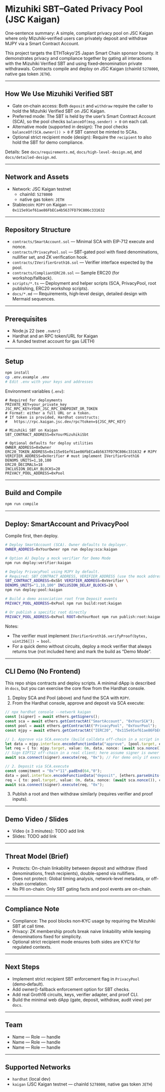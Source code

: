 # Mizuhiki SBT–Gated Privacy Pool (JSC Kaigan)

One‑sentence summary: A simple, compliant privacy pool on JSC Kaigan where only Mizuhiki‑verified users can privately deposit and withdraw MJPY via a Smart Contract Account.

This project targets the ETHTokyo’25 Japan Smart Chain sponsor bounty. It demonstrates privacy and compliance together by gating all interactions with the Mizuhiki Verified SBT and using fixed‑denomination private withdrawals. Contracts compile and deploy on JSC Kaigan (chainId `5278000`, native gas token `JETH`).

---

## How We Use Mizuhiki Verified SBT

- Gate on‑chain access: Both `deposit` and `withdraw` require the caller to hold the Mizuhiki Verified SBT on JSC Kaigan.
- Preferred mode: The SBT is held by the user’s Smart Contract Account (SCA), so the pool checks `balanceOf(msg.sender) > 0` on each call.
- Alternative mode (supported in design): The pool checks `balanceOf(SCA.owner()) > 0` if SBT cannot be minted to SCAs.
- Optional strict recipient mode (design): Require the `recipient` to also hold the SBT for demo compliance.

Details: See `docs/requirements.md`, `docs/high-level-design.md`, and `docs/detailed-design.md`.

---

## Network and Assets

- Network: JSC Kaigan testnet
  - chainId: `5278000`
  - native gas token: `JETH`
- Stablecoin: `MJPY` on Kaigan — `0x115e91ef61ae86FbECa4b5637FD79C806c331632`

---

## Repository Structure

- `contracts/SmartAccount.sol` — Minimal SCA with EIP‑712 execute and nonce.
- `contracts/PrivacyPool.sol` — SBT‑gated pool with fixed denominations, nullifier set, and ZK verification hook.
- `contracts/IVerifierGroth16.sol` — Verifier interface expected by the pool.
- `contracts/CompliantERC20.sol` — Sample ERC20 (for workshop/fallback).
- `scripts/*.ts` — Deployment and helper scripts (SCA, PrivacyPool, root publishing, ERC20 workshop scripts).
- `docs/*.md` — Requirements, high‑level design, detailed design with Mermaid sequences.

---

## Prerequisites

- Node.js 22 (see `.nvmrc`)
- Hardhat and an RPC token/URL for Kaigan
- A funded testnet account for gas (JETH)

---

## Setup

```bash
npm install
cp .env.example .env
# Edit .env with your keys and addresses
```

Environment variables (`.env`):

```env
# Required for deployments
PRIVATE_KEY=your_private_key
JSC_RPC_KEY=YOUR_JSC_RPC_ENDPOINT_OR_TOKEN
# Format: either a full URL or a token.
# If token is provided, Hardhat constructs:
#   https://rpc.kaigan.jsc.dev/rpc?token=${JSC_RPC_KEY}

# Mizuhiki SBT on Kaigan
SBT_CONTRACT_ADDRESS=0xYourMizuhikiSbt

# Optional defaults for deploy utilities
OWNER_ADDRESS=0xOwner
ERC20_TOKEN_ADDRESS=0x115e91ef61ae86FbECa4b5637FD79C806c331632 # MJPY
VERIFIER_ADDRESS=0xVerifier # must implement IVerifierGroth16
DENOMS_UNITS=1,10,100
ERC20_DECIMALS=18
INCLUSION_DELAY_BLOCKS=20
PRIVACY_POOL_ADDRESS=0xPool
```

---

## Build and Compile

```bash
npm run compile
```

---

## Deploy: SmartAccount and PrivacyPool

Compile first, then deploy.

```bash
# Deploy SmartAccount (SCA). Owner defaults to deployer.
OWNER_ADDRESS=0xYourOwner npm run deploy:sca:kaigan

# Option A) Deploy a mock verifier for Demo Mode
npm run deploy:verifier:kaigan

# Deploy PrivacyPool using MJPY by default.
# Required: SBT_CONTRACT_ADDRESS, VERIFIER_ADDRESS (use the mock address for demo)
SBT_CONTRACT_ADDRESS=0xSbt VERIFIER_ADDRESS=0xVerifier \
DENOMS_UNITS="1,10,100" INCLUSION_DELAY_BLOCKS=20 \
npm run deploy:pool:kaigan

# Build a demo association root from Deposit events
PRIVACY_POOL_ADDRESS=0xPool npm run build:root:kaigan

# Or publish a specific root directly
PRIVACY_POOL_ADDRESS=0xPool ROOT=0xYourRoot npm run publish:root:kaigan
```

Notes:
- The verifier must implement `IVerifierGroth16.verifyProof(bytes, uint256[]) → bool`.
- For a quick demo without circuits, deploy a mock verifier that always returns true (not included here) and mark the build as “Demo Mode”.

---

## CLI Demo (No Frontend)

This repo ships contracts and deploy scripts. A minimal dApp is described in `docs`, but you can exercise the core flow from the Hardhat console.

1) Deploy SCA and Pool (above) and fund the SCA with `MJPY`.
2) From the Hardhat console, approve and deposit via SCA execute:

```ts
// npx hardhat console --network kaigan
const [signer] = await ethers.getSigners();
const sca = await ethers.getContractAt("SmartAccount", "0xYourSCA");
const pool = await ethers.getContractAt("PrivacyPool", "0xYourPool");
const mjpy = await ethers.getContractAt("IERC20", "0x115e91ef61ae86FbECa4b5637FD79C806c331632");

// 1. Approve via SCA.execute (build calldata off-chain in a script in production)
let data = mjpy.interface.encodeFunctionData("approve", [pool.target, ethers.parseUnits("1", 18)]);
let req = { to: mjpy.target, value: 0n, data, nonce: (await sca.nonce()), chainId: (await ethers.provider.getNetwork()).chainId };
// Sign EIP712 off-chain in a real client; here assume signer is owner and call execute directly for demo
await sca.connect(signer).execute(req, "0x"); // For demo only if execute allows direct owner calls; otherwise pre-sign

// 2. Deposit via SCA.execute
const commitment = "0x"+"11".padEnd(64,"0");
data = pool.interface.encodeFunctionData("deposit", [ethers.parseUnits("1", 18), commitment]);
req = { to: pool.target, value: 0n, data, nonce: (await sca.nonce()), chainId: (await ethers.provider.getNetwork()).chainId };
await sca.connect(signer).execute(req, "0x");
```

3) Publish a root and then withdraw similarly (requires verifier and proof inputs).

---

## Demo Video / Slides

- Video (≤ 3 minutes): TODO add link
- Slides: TODO add link

---

## Threat Model (Brief)

- Protects: On-chain linkability between deposit and withdraw (fixed denominations, fresh recipients), double-spend via nullifiers.
- Does not protect: Global timing analysis, network-level metadata, or off-chain correlation.
- No PII on-chain: Only SBT gating facts and pool events are on-chain.

---

## Compliance Note

- Compliance: The pool blocks non‑KYC usage by requiring the Mizuhiki SBT at call time.
- Privacy: ZK membership proofs break naive linkability while keeping denominations fixed for simplicity.
- Optional strict recipient mode ensures both sides are KYC’d for regulated contexts.

---

## Next Steps

- Implement strict recipient SBT enforcement flag in `PrivacyPool` (demo‑default).
- Add owner()-fallback enforcement option for SBT checks.
- Add real Groth16 circuits, keys, verifier adapter, and proof CLI.
- Build the minimal web dApp (gate, deposit, withdraw, audit view) per `docs`.

---

## Team

- Name — Role — handle
- Name — Role — handle
- Name — Role — handle

---

## Supported Networks

- `hardhat` (local dev)
- `kaigan` (JSC Kaigan testnet — chainId `5278000`, native gas token `JETH`)
